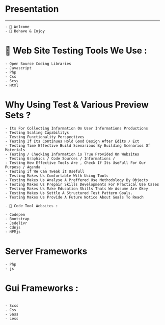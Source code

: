 # Presentation
________________


```
- 💬 Welcome
- 💬 Behave & Enjoy 

```

# 💬 Web Site Testing Tools We Use : 

```
- Open Source Coding Libraries
- Javascript 
- Php 
- Css 
- Scss
- Html 
```




# Why Using Test & Various Preview Sets  ?

```
- Its For Collecting Information On User Informations Productions 
- Testing Scaling Capabilitys 
- Testing Functionality Perspectives 
- Testing If Its Continues Hold Good Design After Edits / Ect
- Testing Time Effective Build Scenarious By Building Scenarios Of Materials
- Testing / Checking Information is True Provided On Websites 
- Testing Graphics / Code Sources / Informations /
- Testing How Effective Tools Are , Check If Its UseFull For Our Purpose / Agenda  .
- Testing if We Can Tweak it Usefull
- Testing Makes Us Comfortable With Using Tools 
- Testing Makes Us Analyse A Preffered Use Methodology By Objects
- Testing Makes Us Prepair Skills Developments For Practical Use Cases
- Testing Makes Us Make Education Skills Thats We Assume Are Okey 
- Testing Makes Us Settle A Structured Test Pattern Goals. 
- Testing Makes Us Provide A Future Notice About Goals To Reach 

```


```
- 💬 Code Tool Websites : 

- Codepen 
- Bootstrap 
- Jsdelivr
- Cdnjs
- NPMjs
```
# Server Frameworks

```
- Php 
- js

```

# Gui Frameworks : 
```

- Scss
- Css
- Sass
- Less 
```
